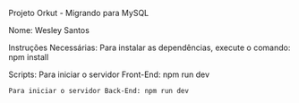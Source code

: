Projeto Orkut - Migrando para MySQL

Nome: Wesley Santos

Instruções Necessárias:
Para instalar as dependências, execute o comando: npm install

Scripts:
Para iniciar o servidor Front-End: npm run dev

    Para iniciar o servidor Back-End: npm run dev
